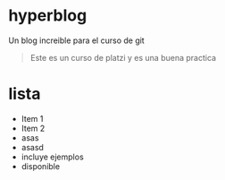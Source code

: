 # hyperblog
Un blog increible para el curso de git
>Este es un curso de platzi y es una buena practica
# lista

* Item 1
* Item 2
* asas
* asasd
* incluye ejemplos
* disponible